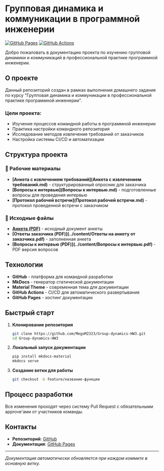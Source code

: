 # Групповая динамика и коммуникации в программной инженерии

[![GitHub Pages](https://img.shields.io/badge/docs-GitHub%20Pages-blue)](https://megom2323.github.io/Group-dynamics-HW3/)
[![GitHub Actions](https://img.shields.io/badge/CI%2FCD-GitHub%20Actions-green)](https://github.com/MegoM2323/Group-dynamics-HW3/actions)

Добро пожаловать в документацию проекта по изучению групповой динамики и коммуникаций в профессиональной практике программной инженерии.

## О проекте

Данный репозиторий создан в рамках выполнения домашнего задания по курсу "Групповая динамика и коммуникации в профессиональной практике программной инженерии". 

### Цели проекта:
- Изучение процессов командной работы в программной инженерии
- Практика настройки командного репозитория
- Исследование методов извлечения требований от заказчиков
- Настройка системы CI/CD и автоматизации

## Структура проекта

### 📁 Рабочие материалы
- **[Анкета с извлечением требований](Анкета с извлечением требований.md)** - структурированный опросник для заказчика
- **[Вопросы к интервью](Вопросы к интервью.md)** - подготовленные вопросы для проведения интервью
- **[Протокол рабочей встречи](Протокол рабочей встречи.md)** - протокол проведенной встречи с заказчиком

### 📁 Исходные файлы
- **[Анкета (PDF)](../content/Анкета_для_извлечения_требований.pdf)** - исходный документ анкеты
- **[Ответы заказчика (PDF)](../content/Ответы на анкету от заказчика.pdf)** - заполненная анкета
- **[Вопросы к интервью (PDF)](../content/Вопросы к интервью.pdf)** - PDF версия вопросов

## Технологии

- **GitHub** - платформа для командной разработки
- **MkDocs** - генератор статической документации
- **Material Theme** - современная тема для документации
- **GitHub Actions** - CI/CD для автоматического развертывания
- **GitHub Pages** - хостинг документации

## Быстрый старт

1. **Клонирование репозитория**
   ```bash
   git clone https://github.com/MegoM2323/Group-dynamics-HW3.git
   cd Group-dynamics-HW3
   ```

2. **Локальный запуск документации**
   ```bash
   pip install mkdocs-material
   mkdocs serve
   ```

3. **Создание ветки для работы**
   ```bash
   git checkout -b feature/название-функции
   ```

## Процесс разработки

Все изменения проходят через систему Pull Request с обязательными approve'ами от участников команды.

## Контакты

- **Репозиторий**: [GitHub](https://github.com/MegoM2323/Group-dynamics-HW3)
- **Документация**: [GitHub Pages](https://megom2323.github.io/Group-dynamics-HW3/)

---

*Документация автоматически обновляется при каждом коммите в основную ветку.*
